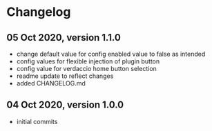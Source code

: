 # Changelog

## 05 Oct 2020, version 1.1.0
- change default value for config enabled value to false as intended
- config values for flexible injection of plugin button
- config value for verdaccio home button selection
- readme update to reflect changes
- added CHANGELOG.md

## 04 Oct 2020, version 1.0.0
- initial commits